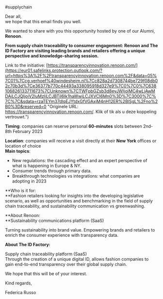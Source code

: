 #supplychain 

Dear all,  
we hope that this email finds you well.

  

We wanted to share with you this opportunity hosted by one of our Alumni, **Renoon**.  

  

**From supply chain traceability to consumer engagement: Renoon and The ID Factory are visiting leading brands and retailers offering a unique perspective and knowledge-sharing session.**  

  

Link to the initiative: [https://transparencyinnovation.renoon.com/](https://eur01.safelinks.protection.outlook.com/?url=https%3A%2F%2Ftransparencyinnovation.renoon.com%2F&data=05%7C01%7Ccg.verhoef%40windesheim.nl%7Cc828a2d7308744be729f08db02c70b3d%7Ce36377b770c44493a338095918d327e9%7C0%7C0%7C638106826133711673%7CUnknown%7CTWFpbGZsb3d8eyJWIjoiMC4wLjAwMDAiLCJQIjoiV2luMzIiLCJBTiI6Ik1haWwiLCJXVCI6Mn0%3D%7C3000%7C%7C%7C&sdata=rzaTEYm37dlqEJYtdxGfVGAxjM4nH12ER%2BlSgL%2Fno%2B0%3D&reserved=0 "Originele URL: https://transparencyinnovation.renoon.com/. Klik of tik als u deze koppeling vertrouwt.")

  

**Timing**: companies can reserve personal **60-minutes** slots between 2nd-8th February 2023

**Location**: companies will receive a visit directly at their **New York** offices or location of choice  
**Main topics**: 

-   New regulations: the cascading effect and an expert perspective of what is happening in Europe & NY.
-   Consumer trends through primary data.
-   Breakthrough technologies vs integrations: what companies are adopting in 2023

**Who is it for:  
**Fashion retailers looking for insights into the developing legislative scenario, as well as opportunities and benchmarking in the field of supply chain traceability, and sustainability communication vs greenwashing.

  
**About Renoon:  
**Sustainability communications platform (SaaS)

Turning sustainability into brand value. Empowering brands and retailers to enrich the consumer experience with transparency data. 

  

**About The ID Factory:**

Supply chain traceability platform (SaaS)  
Through the creation of a unique digital ID, allows fashion companies to gain end-to-end transparency over their global supply chain.  
  
We hope that this will be of your interest.

Kind regards,

Federica Russo